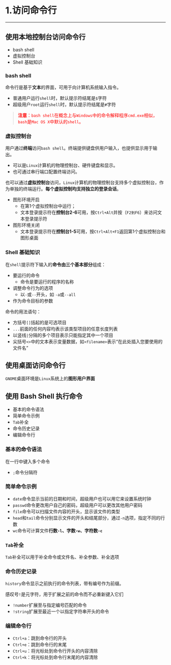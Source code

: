 # 1.访问命令行

---

## 使用本地控制台访问命令行

* bash shell
* 虚拟控制台
* Shell 基础知识

### bash shell

命令行是基于**文本**的界面，可用于向计算机系统输入指令。

* 普通用户运行`shell`时，默认提示符结尾是`$`字符
* 超级用户`root`运行`shell`时，默认提示符结尾是`#`字符

> <font color=red>**注意**：`bash shell`在概念上与`Windows`中的命令解释程序`cmd.exe`相似，`bash`是`Mac OS X`中默认的`shell`。</font>

### 虚拟控制台

用户通过**终端**访问`bash shell`。终端提供键盘供用户输入，也提供显示用于输出。

* 可以是`Linux`计算机的物理控制台、硬件键盘和显示。
* 也可通过串行端口配置终端访问。

也可以通过**虚拟控制台**访问，`Linux`计算机的物理控制台支持多个虚拟控制台，作为单独的终端运行。**每个虚拟控制均支持独立的登录会话**。

* 图形环境开启
	* 在第1个虚拟控制台中运行；
	* 文本登录提示符在**控制台2-6**可用，按`Ctrl+Alt`并按（`F2到F6`）来访问文本登录提示符
* 图形环境关闭
	* 文本登录提示符在**控制台1-5**可用，按`Ctrl+Alt+F1`返回第1个虚拟控制台和图形桌面

### Shell 基础知识

在`shell`提示符下输入的**命令由三个基本部分**组成：

* 要运行的命令
	* 命令是要运行的程序的名称 
* 调整命令行为的选项
	* 以`-`或`--`开头，如 `-a`或`--all`
* 作为命令目标的参数

命令的用法语句：

* 方括号`[]`括起的是可选项目
* `...`前面的任何内容均表示该类型项目的任意长度列表
* 以竖线`|`分隔的多个项目表示只能指定其中一个项目
* 尖括号`<>`中的文本表示变量数据，如`<filename>`表示“在此处插入您要使用的文件名”

## 使用桌面访问命令行

`GNOME`桌面环境是`Linux`系统上的**图形用户界面**

## 使用 Bash Shell 执行命令

* 基本的命令语法
* 简单命令示例
* `Tab`补全
* 命令历史记录
* 编辑命令行

### 基本的命令语法

在一行中键入多个命令

* `;`命令分隔符

### 简单命令示例

* `date`命令显示当前的日期和时间，超级用户也可以用它来设置系统时钟
* `passwd`命令更改用户自己的密码，超级用户可以更改其他用户密码
* `file`命令可以扫描文件内容的开头，显示该文件的类型
* `head`和`tail`命令分别显示文件的开头和结尾部分，通过`-n`选项，指定不同的行数
* `wc`命令可计算文件**行数`-l`、字数`-w`、字符数`-c`**

### `Tab`补全

`Tab`补全可以用于补全命令或文件名、补全参数、补全选项

### 命令历史记录

`history`命令显示之前执行的命令列表，带有编号作为前缀。

感叹号`!`是元字符，用于扩展之前的命令而不必重新键入它们

* `!number`扩展至与指定编号匹配的命令
* `!string`扩展至最近一个以指定字符串开头的命令

### 编辑命令行

* `Ctrl+a`：跳到命令行的开头
* `Ctrl+e`：跳到命令行的末尾
* `Ctrl+u`：将光标处到命令行开头的内容清除
* `Ctrl+k`：将光标处到命令行末尾的内容清除